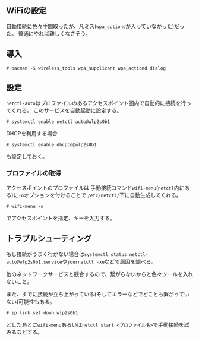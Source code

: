 WiFiの設定
---

自動接続に色々手間取ったが、凡ミス(`wpa_actiond`が入っていなかった)だった。
普通にやれば難しくなさそう。

## 導入

~~~
# pacman -S wireless_tools wpa_supplicant wpa_actiond dialog
~~~

## 設定

`netctl-auto`はプロファイルのあるアクセスポイント圏内で自動的に接続を行ってくれる。
このサービスを自動起動に設定する。

~~~
# systemctl enable netctl-auto@wlp2s0b1
~~~

DHCPを利用する場合

~~~
# systemctl enable dhcpcd@wlp2s0b1
~~~

も設定しておく。


### プロファイルの取得

アクセスポイントのプロファイルは
手動接続コマンド`wifi-menu`(`netctl`内にある)に`-o`オプションを付けることで
`/etc/netctl/`下に自動生成してくれる。

~~~
# wifi-menu -o
~~~

でアクセスポイントを指定、キーを入力する。

## トラブルシューティング

もし接続がうまく行かない場合は`systemctl status netctl-auto@wlp2s0b1.service`や`journalctl -xe`などで原因を調べる。

他のネットワークサービスと競合するので、繋がらないからと色々ツールを入れないこと。

また、すでに接続が立ち上がっている(そしてエラーなどでどことも繋がっていない)可能性もある。

~~~
# ip link set down wlp2s0b1
~~~

としたあとに`wifi-menu`あるいは`netctl start <プロファイル名>`で手動接続を試みるなどする。
